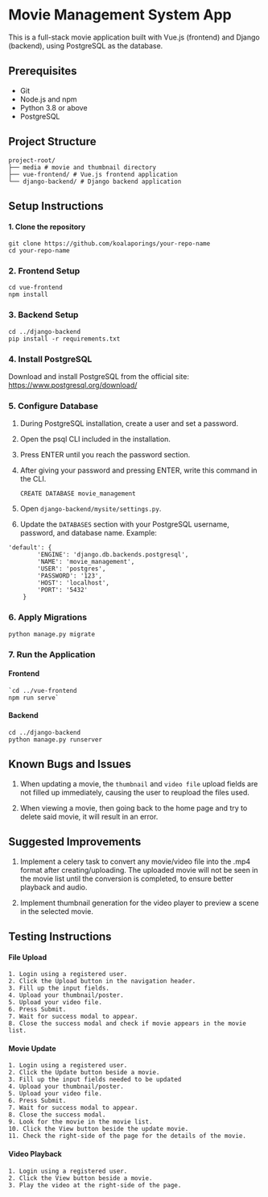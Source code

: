 # Movie Management System App

This is a full-stack movie application built with Vue.js (frontend) and Django (backend), using PostgreSQL as the database.



## Prerequisites

- Git
- Node.js and npm
- Python 3.8 or above
- PostgreSQL

## Project Structure
```
project-root/
├── media # movie and thumbnail directory
├── vue-frontend/ # Vue.js frontend application
└── django-backend/ # Django backend application
```

## Setup Instructions
#### 1. Clone the repository
```
git clone https://github.com/koalaporings/your-repo-name
cd your-repo-name
```
### 2. Frontend Setup

```
cd vue-frontend
npm install
```
### 3. Backend Setup
```
cd ../django-backend
pip install -r requirements.txt
```

### 4. Install PostgreSQL

Download and install PostgreSQL from the official site:
https://www.postgresql.org/download/

### 5. Configure Database

1.  During PostgreSQL installation, create a user and set a password.

2.  Open the psql CLI included in the installation.

3.  Press ENTER until you reach the password section.

4.  After giving your password and pressing ENTER, write this command in the CLI.

    `CREATE DATABASE movie_management`

5.  Open `django-backend/mysite/settings.py`.


6.  Update the `DATABASES` section with your PostgreSQL username, password, and database name.
Example:
```
'default': {
        'ENGINE': 'django.db.backends.postgresql',
        'NAME': 'movie_management',
        'USER': 'postgres',
        'PASSWORD': '123',
        'HOST': 'localhost',
        'PORT': '5432'
    }
```

### 6. Apply Migrations
```
python manage.py migrate
```
### 7. Run the Application

#### Frontend
```
`cd ../vue-frontend
npm run serve`
```

#### Backend

```
cd ../django-backend
python manage.py runserver
```

## Known Bugs and Issues

1. When updating a movie, the `thumbnail` and `video file` upload fields are not filled up immediately, causing the user to reupload the files used.

2. When viewing a movie, then going back to the home page and try to delete said movie, it will result in an error.

## Suggested Improvements

1. Implement a celery task to convert any movie/video file into the .mp4 format after creating/uploading. The uploaded movie will not be seen in the movie list until the conversion is completed, to ensure better playback and audio.

2. Implement thumbnail generation for the video player to preview a scene in the selected movie.

## Testing Instructions

#### File Upload
    1. Login using a registered user.
    2. Click the Upload button in the navigation header.
    3. Fill up the input fields.
    4. Upload your thumbnail/poster.
    5. Upload your video file.
    6. Press Submit.
    7. Wait for success modal to appear.
    8. Close the success modal and check if movie appears in the movie list.

#### Movie Update
    1. Login using a registered user.
    2. Click the Update button beside a movie.
    3. Fill up the input fields needed to be updated
    4. Upload your thumbnail/poster.
    5. Upload your video file.
    6. Press Submit.
    7. Wait for success modal to appear.
    8. Close the success modal.
    9. Look for the movie in the movie list.
    10. Click the View button beside the update movie.
    11. Check the right-side of the page for the details of the movie.

#### Video Playback
    1. Login using a registered user.
    2. Click the View button beside a movie.
    3. Play the video at the right-side of the page.